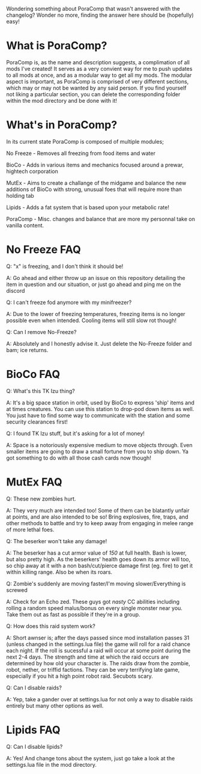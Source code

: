 Wondering something about PoraComp that wasn't answered with the changelog? Wonder no more, finding the answer here should be (hopefully) easy!

# What is PoraComp?

PoraComp is, as the name and description suggests, a complimation of all mods I've created! It serves as a very convient way for me to push updates to all
mods at once, and as a modular way to get all my mods.
The modular aspect is important, as PoraComp is comprised of very different sections, which may or may not be wanted by any said person. If you find yourself
not liking a particular section, you can delete the corresponding folder within the mod directory and be done with it!

# What's in PoraComp?

In its current state PoraComp is composed of multiple modules;

No Freeze - Removes all freezing from food items and water

BioCo - Adds in various items and mechanics focused around a prewar, hightech corporation

MutEx - Aims to create a challange of the midgame and balance the new additions of BioCo with strong, unusual foes that will require more than holding tab

Lipids - Adds a fat system that is based upon your metabolic rate!

PoraComp - Misc. changes and balance that are more my personnal take on vanilla content.

# No Freeze FAQ

Q: "x" is freezing, and I don't think it should be!

A: Go ahead and either throw up an issue on this repository detailing the item in question and our situation, or just go ahead and ping me on the discord


Q: I can't freeze fod anymore with my minifreezer?

A: Due to the lower of freezing temperatures, freezing items is no longer possible even when intended. Cooling items will still slow rot though!

Q: Can I remove No-Freeze?

A: Absolutely and I honestly advise it. Just delete the No-Freeze folder and bam; ice returns.

# BioCo FAQ

Q: What's this TK Izu thing?

A: It's a big space station in orbit, used by BioCo to express 'ship' items and at times creatures. You can use this station to drop-pod down items as well.
You just have to find some way to communicate with the station and some security clearances first!

Q: I found TK Izu stuff, but it's asking for a lot of money!

A: Space is a notoriously expensive medium to move objects through. 
Even smaller items are going to draw a small fortune from you to ship down. Ya got something to do with all those cash cards now though!

# MutEx FAQ

Q: These new zombies hurt.

A: They very much are intended too! Some of them can be blatantly unfair at points, and are also intended to be so!
Bring explosives, fire, traps, and other methods to battle and try to keep away from engaging in melee range of more lethal foes.

Q: The beserker won't take any damage!

A: The beserker has a cut armor value of *150* at full health. Bash is lower, but also pretty high. As the beserkers' health goes down its armor will too, so chip away at it with a non bash/cut/pierce damage first (eg. fire) to get it within killing range. Also be when its roars.

Q: Zombie's suddenly are moving faster/I'm moving slower/Everything is screwed

A: Check for an Echo zed. These guys got *nasty* CC abilities including rolling a random speed malus/bonus on every single monster near you.
Take them out as fast as possible if they're in a group.

Q: How does this raid system work?

A: Short awnser is; after the days passed since mod installation passes 31 (unless changed in the settings.lua file) the game will roll for a raid chance each night.
If the roll is sucessful a raid will occur at some point during the next 2-4 days. The strength and time at which the raid occurs are determined by how old your character is.
The raids draw from the zombie, robot, nether, or triffid factions. They can be very terrifying late game, especially if you hit a high point robot raid. Secubots scary.

Q: Can I disable raids?

A: Yep, take a gander over at settings.lua for not only a way to disable raids entirely but many other options as well.

# Lipids FAQ

Q: Can I disable lipids?

A: Yes! And change tons about the system, just go take a look at the settings.lua file in the mod directory.
